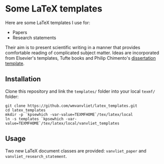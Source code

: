 # Some LaTeX templates

Here are some LaTeX templates I use for:

 - Papers
 - Research statements

Their aim is to present scientific writing in a manner that provides comfortable reading of complicated subject matter.
Ideas are incorporated from Elsevier's templates, Tufte books and Philip Chimento's [dissertation template](https://github.com/ptomato/dissertation).

## Installation

Clone this repository and link the `templates/` folder into your local `texmf/` folder:

```
git clone https://github.com/wmvanvliet/latex_templates.git 
cd latex_templates
mkdir -p `kpsewhich -var-value=TEXMFHOME`/tex/latex/local
ln -s templates `kpsewhich -var-value=TEXMFHOME`/tex/latex/local/vanvliet_templates
```

## Usage

Two new LaTeX document classes are provided: `vanvliet_paper` and `vanvliet_research_statement`.
